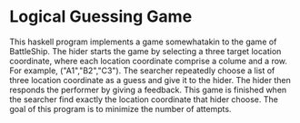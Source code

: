# Logical Guessing Game 

This haskell program implements a game somewhatakin to the game of BattleShip.
The hider starts the game by selecting a three target location coordinate, where each location coordinate comprise a
colume and a row. For example, ("A1","B2","C3").
The searcher repeatedly choose a list of three location coordinate as a guess and give
it to the hider. The hider then responds the performer by giving
a feedback. This game is finished when the searcher find exactly the location coordinate that hider choose.
The goal of this program is to minimize the number of attempts.


